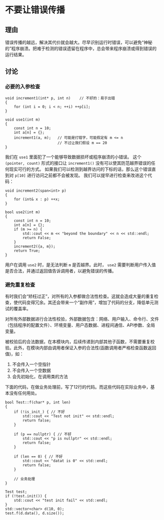 <h1>不要让错误传播</h1>

<h2>理由</h2>

错误传播的越远，解决其代价就会越大。尽早识别运行时错误，可以避免“神秘的”程序崩溃。把难于检测的错误遗留在程序中，总会带来程序崩溃或得到错误的运行结果。

<h2>讨论</h2>

<h3>必要的入参检查</h3>

    void increment1(int* p, int n)    // 不好的：易于出错
    {
        for (int i = 0; i < n; ++i) ++p[i];
    }

    void use1(int m)
    {
        const int n = 10;
        int a[n] = {};
        increment1(a, m);   // 可能是打错字，可能假定有 m <= n
                            // 不过让我们假设 m == 20
    }

我们在 `use1` 里面犯了一个能够导致数据损坏或程序崩溃的小错误。 这个 `(pointer, count)` 形式的接口让 `increment1()` 没有可以使其防范越界错误的任何现实可行的方式。 如果我们可以检测到越界访问的下标的话，那么这个错误直到对 `p[10]` 进行访问之前都不会被发现。 我们可以提早进行检查来改进这个代码：

    void increment2(span<int> p)
    {
        for (int& x : p) ++x;
    }

    bool use2(int m)
    {
        const int n = 10;
        int a[n] = {};
        if (m >= n) {
            std::cout << m << "beyond the boundary" << n << std::endl;
            return False;
        }
        increment2({a, m});
        return True;
    }
用户在调用 `use2` 时，是无法判断 `m` 是否越界。此时， `use2` 需要判断用户传入值是否合法，并通过返回值告诉调用者，以避免错误的传播。

<h3>避免重复检查</h3>

有时我们会“矫枉过正”，对所有的入参都做合法性检查。这就会造成大量的重复检查，使代码变得冗余。其还会带来一个“副作用”，增加了代码的分支，降低单元测试的覆盖率。

对所有外部数据进行合法性校验，外部数据包含：网络、用户输入、命令行、文件（包括程序的配置文件）、环境变量、用户态数据、进程间通信、API参数、全局变量。

被校验后的合法数据，在本模块内，后续传递到内部其他子函数，不需要重复校验。此外，在模块内部由调用者保证入参的合法性(函数调用者严格检查函数返回值)，如：
1. 不会传入一个空指针
2. 不会传入一个空数据
3. 会先初始化，在调用类的方法

下面的代码，在做业务处理前，写了12行的代码。而这些代码在实际业务中，基本没有任何用处。

    bool Test::f(char* p, int len)
    {
        if (!is_init_) { // 不好
            std::cout << "Test not init" << std::endl;
            return false;
        }

        if (p == nullptr) { // 不好
            std::cout << "p is nullptr" << std::endl;
            return false;
        }

        if (len == 0) { // 不好
            std::cout << "datat is 0" << std::endl;
            return false;
        }

        // 业务处理
    }

    Test test;
    if (!test.init()) {
        std::cout << "test init fail" << std::endl;
    }
    std::vector<char> d(10, 0);
    test.f(d.data(), d.size());